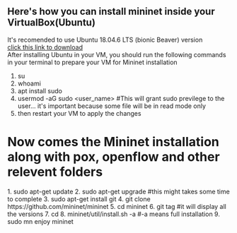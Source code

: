 ## Here's how you can install mininet inside your VirtualBox(Ubuntu)
It's recomended to use Ubuntu 18.04.6 LTS (bionic Beaver) version
  <br>
[click this link to download](https://releases.ubuntu.com/18.04.6/ubuntu-18.04.6-desktop-amd64.iso)
<br>
After installing Ubuntu in your VM, you should run the following commands in your terminal to prepare your VM for Mininet installation
1. su
2. whoami
3. apt install sudo
4. usermod -aG sudo <user_name> #This will grant sudo previlege to the user... it's important because some file will be in read mode only
5. then restart your VM to apply the changes
<h1>Now comes the Mininet installation along with pox, openflow and other relevent folders</h1>
1. sudo apt-get update
2. sudo apt-get upgrade #this might takes some time to complete
3. sudo apt-get install git
4. git clone https://github.com/mininet/mininet
5. cd mininet
6. git tag #it will display all the versions
7. cd
8. mininet/util/install.sh -a #-a means full installation
9. sudo mn
enjoy mininet
